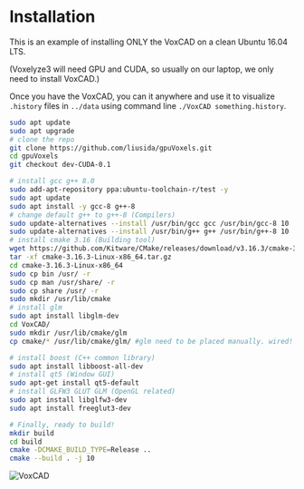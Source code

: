 # Installation

This is an example of installing ONLY the VoxCAD on a clean Ubuntu 16.04 LTS.

(Voxelyze3 will need GPU and CUDA, so usually on our laptop, we only need to install VoxCAD.)

Once you have the VoxCAD, you can it anywhere and use it to visualize `.history` files in `../data` using command line `./VoxCAD something.history`.

```bash
sudo apt update
sudo apt upgrade
# clone the repo
git clone https://github.com/liusida/gpuVoxels.git
cd gpuVoxels
git checkout dev-CUDA-0.1

# install gcc g++ 8.0
sudo add-apt-repository ppa:ubuntu-toolchain-r/test -y
sudo apt update
sudo apt install -y gcc-8 g++-8 
# change default g++ to g++-8 (Compilers)
sudo update-alternatives --install /usr/bin/gcc gcc /usr/bin/gcc-8 10
sudo update-alternatives --install /usr/bin/g++ g++ /usr/bin/g++-8 10
# install cmake 3.16 (Building tool)
wget https://github.com/Kitware/CMake/releases/download/v3.16.3/cmake-3.16.3-Linux-x86_64.tar.gz
tar -xf cmake-3.16.3-Linux-x86_64.tar.gz
cd cmake-3.16.3-Linux-x86_64
sudo cp bin /usr/ -r
sudo cp man /usr/share/ -r
sudo cp share /usr/ -r
sudo mkdir /usr/lib/cmake
# install glm
sudo apt install libglm-dev
cd VoxCAD/
sudo mkdir /usr/lib/cmake/glm
cp cmake/* /usr/lib/cmake/glm/ #glm need to be placed manually. wired!

# install boost (C++ common library)
sudo apt install libboost-all-dev
# install qt5 (Window GUI)
sudo apt-get install qt5-default
# install GLFW3 GLUT GLM (OpenGL related)
sudo apt install libglfw3-dev
sudo apt install freeglut3-dev

# Finally, ready to build!
mkdir build
cd build
cmake -DCMAKE_BUILD_TYPE=Release ..
cmake --build . -j 10
```

![VoxCAD](https://github.com/liusida/gpuVoxels/blob/dev-CUDA-0.1/doc/misc/VoxCAD.png?raw=true)